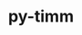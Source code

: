 ---
title: "py-timm"
layout: cache
categories: [package, v0.21.0]
meta: {"versions": ["0.9.2", "0.9.5"], "compilers": ["apple-clang@=15.0.0", "gcc@=11.3.0"], "oss": ["ubuntu22.04", "ventura"], "platforms": ["darwin", "linux"], "targets": ["aarch64", "x86_64_v3"], "stacks": ["ml-darwin-aarch64-mps", "ml-linux-x86_64-cpu", "ml-linux-x86_64-cuda", "root"], "num_specs": 9, "num_specs_by_stack": {"ml-darwin-aarch64-mps": 3, "root": 9, "ml-linux-x86_64-cuda": 3, "ml-linux-x86_64-cpu": 3}}
spec_details: [{"hash": "juwgo5qa6nkxyqqpnjajleuzil7fshbv", "compiler": "apple-clang@=15.0.0", "versions": ["0.9.2"], "os": "ventura", "platform": "darwin", "target": "aarch64", "variants": ["build_system=python_pip"], "stacks": ["ml-darwin-aarch64-mps", "root"], "size": "-", "tarball": "https://binaries.spack.io/releases/v0.21.0/build_cache/darwin-ventura-aarch64/apple-clang-15.0.0/py-timm-0.9.2/darwin-ventura-aarch64-apple-clang-15.0.0-py-timm-0.9.2-juwgo5qa6nkxyqqpnjajleuzil7fshbv.spack"}, {"hash": "shvaxqudpys2g3a5tqgh344xpx3ltfcd", "compiler": "apple-clang@=15.0.0", "versions": ["0.9.2"], "os": "ventura", "platform": "darwin", "target": "aarch64", "variants": ["build_system=python_pip"], "stacks": ["ml-darwin-aarch64-mps", "root"], "size": "-", "tarball": "https://binaries.spack.io/releases/v0.21.0/build_cache/darwin-ventura-aarch64/apple-clang-15.0.0/py-timm-0.9.2/darwin-ventura-aarch64-apple-clang-15.0.0-py-timm-0.9.2-shvaxqudpys2g3a5tqgh344xpx3ltfcd.spack"}, {"hash": "ixyguvtchk2x7vprqjlmzjxlha6435ei", "compiler": "apple-clang@=15.0.0", "versions": ["0.9.5"], "os": "ventura", "platform": "darwin", "target": "aarch64", "variants": ["build_system=python_pip"], "stacks": ["ml-darwin-aarch64-mps", "root"], "size": "-", "tarball": "https://binaries.spack.io/releases/v0.21.0/build_cache/darwin-ventura-aarch64/apple-clang-15.0.0/py-timm-0.9.5/darwin-ventura-aarch64-apple-clang-15.0.0-py-timm-0.9.5-ixyguvtchk2x7vprqjlmzjxlha6435ei.spack"}, {"hash": "knm7ufwffpj5tr2yv57uafwdvdwzt2ds", "compiler": "gcc@=11.3.0", "versions": ["0.9.2"], "os": "ubuntu22.04", "platform": "linux", "target": "x86_64_v3", "variants": ["build_system=python_pip"], "stacks": ["ml-linux-x86_64-cuda", "root"], "size": "-", "tarball": "https://binaries.spack.io/releases/v0.21.0/build_cache/linux-ubuntu22.04-x86_64_v3/gcc-11.3.0/py-timm-0.9.2/linux-ubuntu22.04-x86_64_v3-gcc-11.3.0-py-timm-0.9.2-knm7ufwffpj5tr2yv57uafwdvdwzt2ds.spack"}, {"hash": "xjatdodefb46amiatrvtceigmav74ssc", "compiler": "gcc@=11.3.0", "versions": ["0.9.2"], "os": "ubuntu22.04", "platform": "linux", "target": "x86_64_v3", "variants": ["build_system=python_pip"], "stacks": ["ml-linux-x86_64-cpu", "root"], "size": "-", "tarball": "https://binaries.spack.io/releases/v0.21.0/build_cache/linux-ubuntu22.04-x86_64_v3/gcc-11.3.0/py-timm-0.9.2/linux-ubuntu22.04-x86_64_v3-gcc-11.3.0-py-timm-0.9.2-xjatdodefb46amiatrvtceigmav74ssc.spack"}, {"hash": "ly5mgtdyyz4bz6bvmtvsejlq2blqya47", "compiler": "gcc@=11.3.0", "versions": ["0.9.2"], "os": "ubuntu22.04", "platform": "linux", "target": "x86_64_v3", "variants": ["build_system=python_pip"], "stacks": ["ml-linux-x86_64-cuda", "root"], "size": "-", "tarball": "https://binaries.spack.io/releases/v0.21.0/build_cache/linux-ubuntu22.04-x86_64_v3/gcc-11.3.0/py-timm-0.9.2/linux-ubuntu22.04-x86_64_v3-gcc-11.3.0-py-timm-0.9.2-ly5mgtdyyz4bz6bvmtvsejlq2blqya47.spack"}, {"hash": "2dco66liqfxvhmxuu3uaki2xqi33qeio", "compiler": "gcc@=11.3.0", "versions": ["0.9.2"], "os": "ubuntu22.04", "platform": "linux", "target": "x86_64_v3", "variants": ["build_system=python_pip"], "stacks": ["ml-linux-x86_64-cpu", "root"], "size": "-", "tarball": "https://binaries.spack.io/releases/v0.21.0/build_cache/linux-ubuntu22.04-x86_64_v3/gcc-11.3.0/py-timm-0.9.2/linux-ubuntu22.04-x86_64_v3-gcc-11.3.0-py-timm-0.9.2-2dco66liqfxvhmxuu3uaki2xqi33qeio.spack"}, {"hash": "hwfmbdap75lnhyitjzgn4wfxst7mnqrb", "compiler": "gcc@=11.3.0", "versions": ["0.9.5"], "os": "ubuntu22.04", "platform": "linux", "target": "x86_64_v3", "variants": ["build_system=python_pip"], "stacks": ["ml-linux-x86_64-cuda", "root"], "size": "-", "tarball": "https://binaries.spack.io/releases/v0.21.0/build_cache/linux-ubuntu22.04-x86_64_v3/gcc-11.3.0/py-timm-0.9.5/linux-ubuntu22.04-x86_64_v3-gcc-11.3.0-py-timm-0.9.5-hwfmbdap75lnhyitjzgn4wfxst7mnqrb.spack"}, {"hash": "rzm3ulqi5fbyuawnymeplzuje4hazaim", "compiler": "gcc@=11.3.0", "versions": ["0.9.5"], "os": "ubuntu22.04", "platform": "linux", "target": "x86_64_v3", "variants": ["build_system=python_pip"], "stacks": ["ml-linux-x86_64-cpu", "root"], "size": "-", "tarball": "https://binaries.spack.io/releases/v0.21.0/build_cache/linux-ubuntu22.04-x86_64_v3/gcc-11.3.0/py-timm-0.9.5/linux-ubuntu22.04-x86_64_v3-gcc-11.3.0-py-timm-0.9.5-rzm3ulqi5fbyuawnymeplzuje4hazaim.spack"}]
---